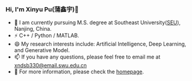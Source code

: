 <!--
**LttGenius/LttGenius** is a ✨ _special_ ✨ repository because its `README.md` (this file) appears on your GitHub profile.

Here are some ideas to get you started:

- 🔭 I’m currently working on ...
- 🌱 I’m currently learning ...
- 👯 I’m looking to collaborate on ...
- 🤔 I’m looking for help with ...
- 💬 Ask me about ...
- 📫 How to reach me: ...
- 😄 Pronouns: ...
- ⚡ Fun fact: ...
-->
### Hi, I'm Xinyu Pu(蒲鑫宇)👋

- 🍻 I am currently pursuing M.S. degree at Southeast University([SEU](https://www.seu.edu.cn)), Nanjing, China.  
- ⚡ C++ / Python / MATLAB.
- 😄 My research interests include: Artificial Intelligence, Deep Learning, and Generative Model.  
- 📫 If you have any questions, please feel free to email me at xndsb330@email.swu.edu.cn
- 🌱 For more information, please check the [homepage](https://xinyu-pu.github.io). 
